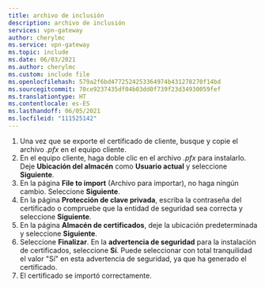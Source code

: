 ```yaml
---
title: archivo de inclusión
description: archivo de inclusión
services: vpn-gateway
author: cherylmc
ms.service: vpn-gateway
ms.topic: include
ms.date: 06/03/2021
ms.author: cherylmc
ms.custom: include file
ms.openlocfilehash: 579a2f6bd4772524253364974b431278270f14bd
ms.sourcegitcommit: 70ce9237435df04b03dd0f739f23d34930059fef
ms.translationtype: HT
ms.contentlocale: es-ES
ms.lasthandoff: 06/05/2021
ms.locfileid: "111525142"
---
```

1. Una vez que se exporte el certificado de cliente, busque y copie el archivo *.pfx* en el equipo cliente. 
1. En el equipo cliente, haga doble clic en el archivo *.pfx* para instalarlo. Deje **Ubicación del almacén** como **Usuario actual** y seleccione **Siguiente**.
1. En la página **File to import** (Archivo para importar), no haga ningún cambio. Seleccione **Siguiente**.
1. En la página **Protección de clave privada**, escriba la contraseña del certificado o compruebe que la entidad de seguridad sea correcta y seleccione **Siguiente**.
1. En la página **Almacén de certificados**, deje la ubicación predeterminada y seleccione **Siguiente**.
1. Seleccione **Finalizar**. En la **advertencia de seguridad** para la instalación de certificados, seleccione **Sí**. Puede seleccionar con total tranquilidad el valor "Sí" en esta advertencia de seguridad, ya que ha generado el certificado.
1. El certificado se importó correctamente.
